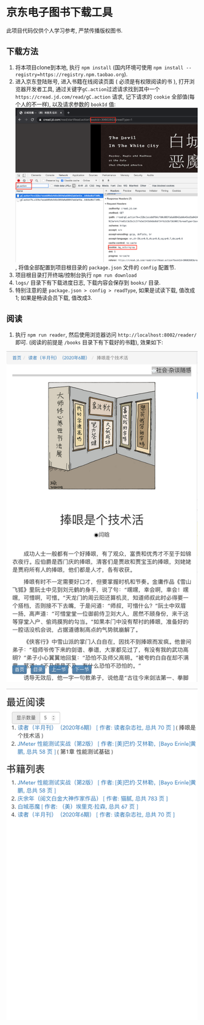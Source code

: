 # 京东电子图书下载工具

此项目代码仅供个人学习参考, 严禁传播版权图书. 

## 下载方法

1. 将本项目clone到本地, 执行 `npm install` (国内环境可使用 `npm install --registry=https://registry.npm.taobao.org`).
2. 进入京东登陆账号, 进入书籍在线阅读页面 ( 必须是有权限阅读的书 ), 打开浏览器开发者工具, 通过关键字`gC.action`过滤请求找到其中一个 `https://cread.jd.com/read/gC.action` 请求, 记下请求的 `cookie` 全部值(每个人的不一样), 以及请求参数的 `bookId` 值:
![request](./res/request.png), 将值全部配置到项目根目录的 `package.json` 文件的 `config` 配置节.
3. 项目根目录打开终端/控制台执行 `npm run download`
4. `logs/` 目录下有下载进度日志, 下载内容会保存到 `books/` 目录.
5. 特别注意的是  `package.json > config > readType`, 如果是试读下载, 值改成1; 如果是畅读会员下载, 值改成3.

## 阅读

1. 执行 `npm run reader`, 然后使用浏览器访问 `http://localhost:8002/reader/` 即可. (阅读的前提是 `/books` 目录下有下载好的书籍), 效果如下: 

![reader ui](./res/reader-ui.png)

![reader list](./res/reader-list.png)
